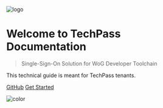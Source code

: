![logo](assets/images/logo.svg)

# **Welcome to TechPass Documentation**

> Single-Sign-On Solution for WoG Developer Toolchain

This technical guide is meant for TechPass tenants.

[GitHub](https://github.com/seng-siong/techpass-user-docs)
[Get Started](./home)

![color](#FFFFFF)